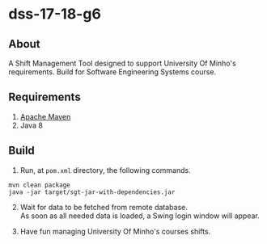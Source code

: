 # dss-17-18-g6		 		

## About		
A Shift Management Tool designed to support University Of Minho's requirements. Build for Software Engineering Systems course.				

## Requirements		
1. [Apache Maven](https://maven.apache.org)		
2. Java 8		
		
## Build		
1. Run, at `pom.xml` directory, the following commands.		
```		
mvn clean package		
java -jar target/sgt-jar-with-dependencies.jar		
```		
		
2. Wait for data to be fetched from remote database.		
As soon as all needed data is loaded, a Swing login window will appear.		
		
3. Have fun managing University Of Minho's courses shifts.
